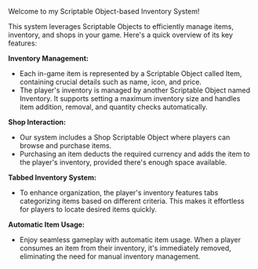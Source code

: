 Welcome to my Scriptable Object-based Inventory System!

This system leverages Scriptable Objects to efficiently manage items, inventory, and shops in your game. Here's a quick overview of its key features:

**Inventory Management:**
- Each in-game item is represented by a Scriptable Object called Item, containing crucial details such as name, icon, and price.
- The player's inventory is managed by another Scriptable Object named Inventory. It supports setting a maximum inventory size and handles item addition, removal, and quantity checks automatically.

**Shop Interaction:**
- Our system includes a Shop Scriptable Object where players can browse and purchase items.
- Purchasing an item deducts the required currency and adds the item to the player's inventory, provided there's enough space available.

**Tabbed Inventory System:**
- To enhance organization, the player's inventory features tabs categorizing items based on different criteria. This makes it effortless for players to locate desired items quickly.

**Automatic Item Usage:**
- Enjoy seamless gameplay with automatic item usage. When a player consumes an item from their inventory, it's immediately removed, eliminating the need for manual inventory management.
